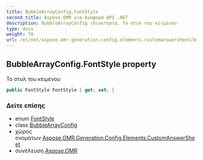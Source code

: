 ```yaml
---
title: BubbleArrayConfig.FontStyle
second_title: Aspose.OMR για Αναφορά API .NET
description: BubbleArrayConfig ιδιοκτησία. Το στυλ του κειμένου
type: docs
weight: 70
url: /el/net/aspose.omr.generation.config.elements.customanswersheet/bubblearrayconfig/fontstyle/
---
```

## BubbleArrayConfig.FontStyle property

Το στυλ του κειμένου

```csharp
public FontStyle FontStyle { get; set; }
```

### Δείτε επίσης

* enum [FontStyle](../../../aspose.omr.generation/fontstyle/)
* class [BubbleArrayConfig](../)
* χώρος ονομάτων [Aspose.OMR.Generation.Config.Elements.CustomAnswerSheet](../../bubblearrayconfig/)
* συνέλευση [Aspose.OMR](../../../)


